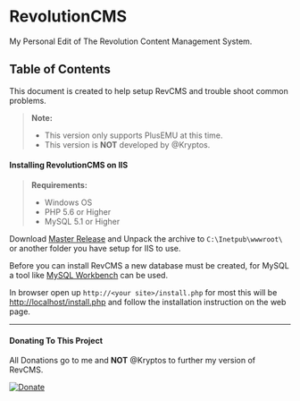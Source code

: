 RevolutionCMS
============
My Personal Edit of The Revolution Content Management System.

Table of Contents
-------------

This document is created to help setup RevCMS and trouble shoot common problems.

> **Note:**
>
> - This version only supports PlusEMU at this time.
> - This version is **NOT** developed by @Kryptos.

#### Installing RevolutionCMS on IIS
> **Requirements:**
> 
> - Windows OS
> - PHP 5.6 or Higher
> - MySQL 5.1 or Higher

Download [Master Release](https://github.com/GarettMcCarty/RevCMS/archive/master.zip) and Unpack the archive to `C:\Inetpub\wwwroot\` or another folder you have setup for IIS to use.

Before you can install RevCMS a new database must be created, for MySQL a tool like [ MySQL Workbench](https://www.mysql.com/products/workbench/) can be used.

In browser open up `http://<your site>/install.php` for most this will be [http://localhost/install.php](http://localhost/install.php) and follow the installation instruction on the web page.

----------

#### Donating To This Project
All Donations go to me and **NOT** @Kryptos to further my version of RevCMS.

[![Donate](https://img.shields.io/badge/Donate-PayPal-green.svg)](https://www.paypal.com/cgi-bin/webscr?cmd=_donations&business=mrgarett%40gmail%2ecom&lc=US&item_name=GarettM&item_number=revcms&currency_code=USD&bn=PP%2dDonationsBF%3abtn_donate_SM%2egif%3aNonHosted)
